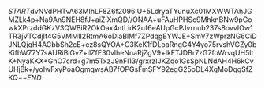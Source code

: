 $START$dvNVdPHTvA63MIhLF8Z6f2096lU+5LdryaTYunuXc01MXWWTAhJGMZLk4p+Na9An9NEH8fJ+aiZiXmQD//ONAA+uFAuHPHSc9MhknBNw9pGowkXPrzddGKzV3QWBiR2OkOax4ntLirK2uf6eAUpGcPJvrnub237s8ovvIOw1TR3jVTCdjIt4G5VMMII2RtmA6oDlaBlMf7ZPdqgEYWJE+SmV7zWprzNG6CiDJNLQjqH4AGbbSh2cE+ez8sQYOA+C3KeK1fDLoaRngG4Y4yo75rvshVGZy0bKifhW77Y7sAURiBiGvZ+ilZfE30vlheNnaRjZgV9+lkFTJDBr7zG7foWrvqUH5ltK+NyaKKX+GnO7crd+g7m5TxzJ9nFl13/grxrzIJKZqo1GsSpNLNdAH4H6kCvUHjBk+/yoIwFxyPoaOgmqwsAB7fOPGsFmSFY92egG25oDL4XgMoDqgSfZKQ==$END$